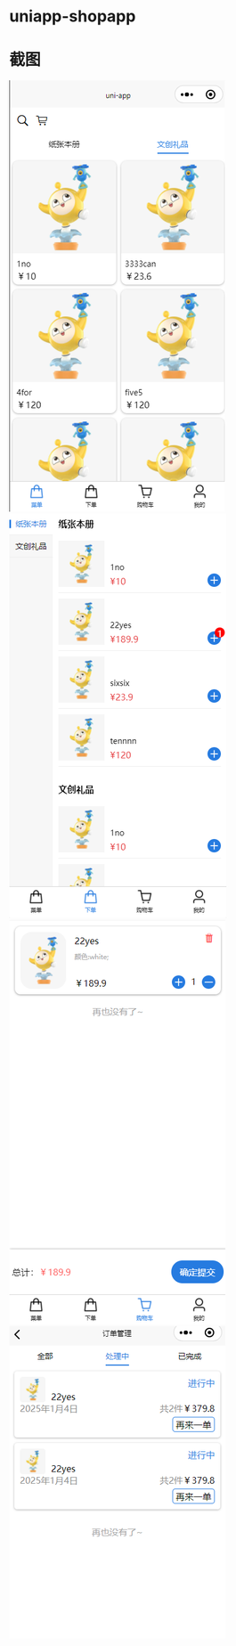 # uniapp-shopapp
# 截图
![home](./static/snipaste/home.png)
![menu](./static/snipaste/menu.png)
![cart](./static/snipaste/cart.png)
![order](./static/snipaste/order.png)